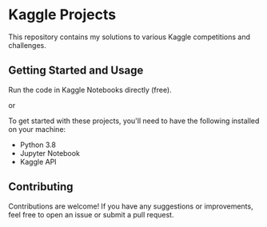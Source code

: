 # Kaggle Projects

This repository contains my solutions to various Kaggle competitions and challenges.

## Getting Started and Usage

Run the code in Kaggle Notebooks directly (free).

or 

To get started with these projects, you'll need to have the following installed on your machine:
- Python 3.8
- Jupyter Notebook
- Kaggle API

## Contributing

Contributions are welcome! If you have any suggestions or improvements, feel free to open an issue or submit a pull request.





